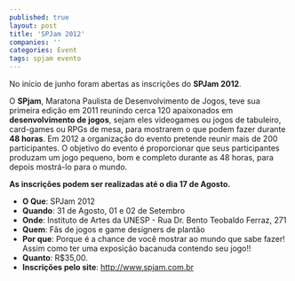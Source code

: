 ```yaml
---
published: true
layout: post
title: 'SPJam 2012'
companies: ''
categories: Event
tags: spjam evento
---
```

 
No in&#237;cio de junho foram abertas as inscri&#231;&#245;es do **SPJam 2012**.


O **SPjam**, Maratona Paulista de Desenvolvimento de Jogos, teve sua primeira edi&#231;&#227;o em 2011 reunindo cerca 120 apaixonados em **desenvolvimento de jogos**, sejam eles videogames ou jogos de tabuleiro, card-games ou RPGs de mesa, para mostrarem o que podem fazer durante **48 horas**. Em 2012 a organiza&#231;&#227;o do evento pretende reunir mais de 200 participantes.
O objetivo do evento &#233; proporcionar que seus participantes produzam um jogo pequeno, bom e completo durante as 48 horas, para depois mostr&#225;-lo para o mundo.
 
<strong>As inscri&#231;&#245;es podem ser realizadas at&#233; o dia 17 de Agosto.</strong>
* **O Que**:  SPJam 2012
* **Quando**:  31 de Agosto, 01 e 02 de Setembro
* **Onde**:  Instituto de Artes da UNESP - Rua Dr. Bento Teobaldo Ferraz, 271
* **Quem**:  F&#227;s de jogos e game designers de plant&#227;o
* **Por que**:  Porque &#233; a chance de voc&#234; mostrar ao mundo que sabe fazer! Assim como ter uma exposi&#231;&#227;o bacanuda contendo seu jogo!!
* **Quanto**:  R$35,00.
* **Inscri&#231;&#245;es pelo site**:  <a href="http://www.spjam.com.br" target="_blank">http://www.spjam.com.br</a>

 
